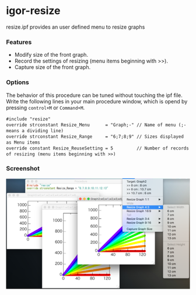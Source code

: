 # igor-resize

resize.ipf provides an user defined menu to resize graphs

### Features
- Modify size of the front graph.
- Record the settings of resizing (menu items beginning with >>).
- Capture size of the front graph.

### Options
The behavior of this procedure can be tuned without touching the ipf file.
Write the following lines in your main procedure window, which is opend by pressing `control+M` or `Command+M`.
```
#include "resize"
override strconstant Resize_Menu      = "Graph;-" // Name of menu (;- means a dividing line)
override strconstant Resize_Range     = "6;7;8;9" // Sizes displayed as Menu items
override constant Resize_ReuseSetting = 5         // Number of records of resizing (menu items beginning with >>)
```

### Screenshot

![Screenshot](demo.png)
